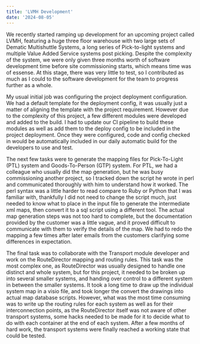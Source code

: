 ```yaml
---
title: 'LVMH Development'
date: '2024-08-05'
---
```


We recently started ramping up development for an upcoming project called LVMH, featuring a huge three floor warehouse with two large sets of Dematic Multishuttle Systems, a long series of Pick-to-light systems and multiple Value Added Service systems post picking. Despite the complexity of the system, we were only given three months worth of software development time before site commissioning starts, which means time was of essense. At this stage, there was very little to test, so I contributed as much as I could to the software development for the team to progress further as a whole. 


My usual initial job was configuring the project deployment configuration. We had a default template for the deployment config, it was usually just a matter of aligning the template with the project requirement. However due to the complexity of this project, a few different modules were developed and added to the build. I had to update our CI pipeline to build these modules as well as add them to the deploy config to be included in the project deployment. Once they were configured, code and config checked in would be automatically included in our daily automatic build for the developers to use and test. 


The next few tasks were to generate the mapping files for Pick-To-Light (PTL) system and Goods-To-Person (GTP) system. For PTL, we had a colleague who usually did the map generation, but he was busy commissioning another project, so I tracked down the script he wrote in perl and communicated thoroughly with him to understand how it worked. The perl syntax was a little harder to read compare to Ruby or Python that I was familiar with, thankfully I did not need to change the script much, just needed to know what to place in the input file to generate the intermediate xml maps, then convert it to a sql script using a different tool. The actual map generation steps was not too hard to complete, but the documentation provided by the customer was a little vague, and it proved difficult to communicate with them to verify the details of the map. We had to redo the mapping a few times after later emails from the customers clarifying some differences in expectation. 


The final task was to collaborate with the Transport module developer and work on the RouteDirector mapping and routing rules. This task was the most complex one, as RouteDirector was usually designed to handle one distinct and whole system, but for this project, it needed to be broken up into several smaller systems, and handing over control to a different system in between the smaller systems. It took a long time to draw up the individual system map in a visio file, and took longer the convert the drawings into actual map database scripts. However, what was the most time consuming was to write up the routing rules for each system as well as for their interconnection points, as the RouteDirector itself was not aware of other transport systems, some hacks needed to be made for it to decide what to do with each container at the end of each system. After a few months of hard work, the transport systems were finally reached a working state that could be tested. 